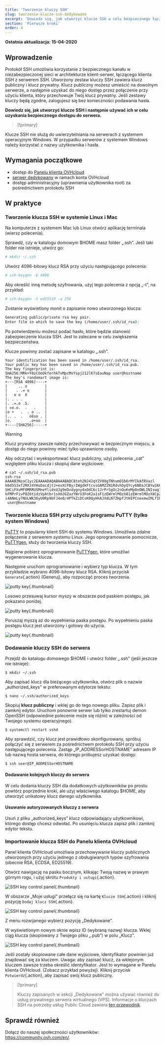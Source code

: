 ```yaml
---
title: 'Tworzenie kluczy SSH'
slug: tworzenie-klucze-ssh-dedykowane
excerpt: 'Dowiedz się, jak utworzyć klucze SSH w celu bezpiecznego łączenia się z serwerem dedykowanym'
section: 'Pierwsze kroki'
order: 4
---
```


**Ostatnia aktualizacja: 15-04-2020**

## Wprowadzenie

Protokół SSH umożliwia korzystanie z bezpiecznego kanału w niezabezpieczonej sieci w architekturze klient-serwer, łączącego klienta SSH z serwerem SSH. Utworzony zestaw kluczy SSH zawiera klucz publiczny i klucz prywatny. Klucz publiczny możesz umieścić na dowolnym serwerze, a następnie uzyskać do niego dostęp przez połączenie przy użyciu klienta, który przechowuje Twój klucz prywatny. Jeśli zestawy kluczy będą zgodne, zalogujesz się bez konieczności podawania hasła.

**Dowiedz się, jak utworzyć klucze SSH i następnie używać ich w celu uzyskania bezpiecznego dostępu do serwera.**

> [!primary]
>
Klucze SSH nie służą do uwierzytelniania na serwerach z systemem operacyjnym Windows. W przypadku serwerów z systemem Windows należy korzystać z nazwy użytkownika i hasła.
>

## Wymagania początkowe

- dostęp do [Panelu klienta OVHcloud](https://www.ovh.com/auth/?action=gotomanager)
- [serwer dedykowany](https://www.ovhcloud.com/pl/bare-metal/) w ramach konta OVHcloud
- dostęp administracyjny (uprawnienia użytkownika root) za pośrednictwem protokołu SSH

## W praktyce

### Tworzenie klucza SSH w systemie Linux i Mac

Na komputerze z systemem Mac lub Linux otwórz aplikację terminala (wiersz polecenia).

Sprawdź, czy w katalogu domowym $HOME masz folder „.ssh”. Jeśli taki folder nie istnieje, utwórz go:

```sh
# mkdir ~/.ssh
```

Utwórz 4096-bitowy klucz RSA przy użyciu następującego polecenia:

```sh
# ssh-keygen -b 4096
```
Aby określić inną metodę szyfrowania, użyj tego polecenia z opcją „-t”, na przykład:

```sh
# ssh-keygen -t ed25519 -a 256
```

Zostanie wyświetlony monit o zapisanie nowo utworzonego klucza:

```sh
Generating public/private rsa key pair.
Enter file in which to save the key (/home/user/.ssh/id_rsa):
```

Po potwierdzeniu możesz podać hasło, które będzie stanowić zabezpieczenie klucza SSH. Jest to zalecane w celu zwiększenia bezpieczeństwa.

Klucze powinny zostać zapisane w katalogu „.ssh”.

```ssh
Your identification has been saved in /home/user/.ssh/id_rsa.
Your public key has been saved in /home/user/.ssh/id_rsa.pub.
The key fingerprint is:
SHA256:MRk+Y0zCOoOkferhkTvMpcMsYspj212lK7sEauNap user@hostname
The key's randomart image is:
+---[RSA 4096]----+
|     .. o        |
|    . .= o       |
|   o o  X        |
|. . . .          |
|. .=.o .S.       |
| =o.o.  .   .    |
|o +   .  . o ..  |
|.. .  .   oEoo . |
|o.        .o+oo  |
+----[SHA256]-----+
```

> [!warning]
>
> Klucz prywatny zawsze należy przechowywać w bezpiecznym miejscu, a dostęp do niego powinny mieć tylko uprawnione osoby.
> 

Aby odczytać i wyeksportować klucz publiczny, użyj polecenia „cat” względem pliku klucza i skopiuj dane wyjściowe:

```ssh
# cat ~/.ssh/id_rsa.pub
ssh-rsa AAAAB3NzaC1yc2EAAAADAQABAAABAQC8teh2NJ42qYZV98gTNhumO1b6rMYIkAfRVazl
k6dSS3xf2MXJ4YHsDacdjtJ+evXCFBy/IWgdkFtcvsGAMZ2N1RdvhDyQYcy6NDaJCBYw1K6Gv5fJ
SHCiFXvMF0MRRUSMneYlidxUJg9eDvdygny4xOdC6c1JrPrSgOc2nQuKeMpOoOWLINIswg1IIFVk
kFMPrFivP8Z6tidzVpAtbr1sXmJGZazYWrU3FoK2a1sF1zEWrmlMOzX81zEWrmlMOzX8CpZW8Rae
i4ANmLy7NULWK36yU0Rp9bFJ4o0/4PTkZiDCsK0QyHhAJXdLN7ZHpfJtHIPCnexmwIMLfIhCWhO5
 user@hostname
```

### Tworzenie klucza SSH przy użyciu programu PuTTY (tylko system Windows)

[PuTTY](https://www.chiark.greenend.org.uk/~sgtatham/putty/) to popularny klient SSH do systemu Windows. Umożliwia zdalne połączenie z serwerem systemu Linux. Jego oprogramowanie pomocnicze, [PuTTYgen](https://the.earth.li/~sgtatham/putty/latest/w64/puttygen.exe), służy do tworzenia kluczy SSH.

Najpierw pobierz oprogramowanie [PuTTYgen](https://the.earth.li/~sgtatham/putty/latest/w64/puttygen.exe), które umożliwi wygenerowanie klucza.

Następnie uruchom oprogramowanie i wybierz typ klucza. W tym przykładzie wybrano 4096-bitowy klucz RSA. Kliknij przycisk `Generate`{.action} (Generuj), aby rozpocząć proces tworzenia.

![putty key](images/puttygen_01.png){.thumbnail}

Losowo przesuwaj kursor myszy w obszarze pod paskiem postępu, jak pokazano poniżej.

![putty key](images/puttygen_02.gif){.thumbnail}

Poruszaj myszą aż do wypełnienia paska postępu. Po wypełnieniu paska postępu klucz jest utworzony i gotowy do użycia.

![putty key](images/puttygen_03.png){.thumbnail}


### Dodawanie kluczy SSH do serwera

Przejdź do katalogu domowego $HOME i utwórz folder „.ssh” (jeśli jeszcze nie istnieje):

```ssh
$ mkdir ~/.ssh
```

Aby zapisać klucz dla bieżącego użytkownika, otwórz plik o nazwie „authorized_keys” w preferowanym edytorze tekstu:

```ssh
$ nano ~/.ssh/authorized_keys
```

Skopiuj **klucz publiczny** i wklej go do tego nowego pliku. Zapisz plik i zamknij edytor. Uruchom ponownie serwer lub tylko zrestartuj demon OpenSSH (odpowiednie polecenie może się różnić w zależności od Twojego systemu operacyjnego).

```ssh
$ systemctl restart sshd
```

Aby sprawdzić, czy klucz jest prawidłowo skonfigurowany, spróbuj połączyć się z serwerem za pośrednictwem protokołu SSH przy użyciu następującego polecenia. Zastąp „IP_ADDRESSorHOSTNAME” adresem IP lub nazwą hosta serwera, do którego próbujesz uzyskać dostęp:

```ssh
$ ssh user@IP_ADDRESSorHOSTNAME
```

#### Dodawanie kolejnych kluczy do serwera

W celu dodania kluczy SSH dla dodatkowych użytkowników po prostu powtórz poprzednie kroki, ale użyj właściwego katalogu $HOME, aby utworzyć unikatowy klucz danego użytkownika.

#### Usuwanie autoryzowanych kluczy z serwera

Usuń z pliku „authorized_keys” klucz odpowiadający użytkownikowi, którego dostęp chcesz odwołać. Po usunięciu klucza zapisz plik i zamknij edytor tekstu.

### Importowanie klucza SSH do Panelu klienta OVHcloud

Panel klienta OVHcloud umożliwia przechowywanie kluczy publicznych utworzonych przy użyciu jednego z obsługiwanych typów szyfrowania (obecnie RSA, ECDSA, ED25519). 

Otwórz nawigację na pasku bocznym, klikając Twoją nazwę w prawym górnym rogu, i użyj skrótu `Produkty i usługi`{.action}.

![SSH key control panel](images/SSH_keys_panel_1.png){.thumbnail}

W obszarze „Moje usługi” przełącz się na kartę `Klucze SSH`{.action} i kliknij pozycję `Dodaj klucz SSH`{.action}.

![SSH key control panel](images/SSH_keys_panel_2.png){.thumbnail}

Z menu rozwijanego wybierz pozycję „Dedykowane”.

W wyświetlonym nowym oknie wpisz ID (wybraną nazwę) klucza. Wklej ciąg klucza (skopiowany z Twojego pliku „.pub”) w polu „Klucz”.

![SSH key control panel](images/SSH_keys_panel_3.png){.thumbnail}

Jeśli zostały skopiowane całe dane wyjściowe, identyfikator powinien już znajdować się za kluczem. Uwaga: aby zapisać klucz, za wklejonym kluczem zawsze trzeba określić identyfikator. Jest to wymagane w Panelu klienta OVHcloud. (Zobacz przykład powyżej). Kliknij przycisk `Potwierdź`{.action}, aby zapisać swój klucz publiczny.

> [!primary]
>
> Kluczy zapisanych w sekcji „Dedykowane” można używać również do usług prywatnego serwera wirtualnego (VPS). Informacje o kluczach SSH na potrzeby usług Public Cloud zawiera [ten przewodnik](../../public-cloud/public-cloud-pierwsze-kroki).
>


## Sprawdź również

Dołącz do naszej społeczności użytkowników: <https://community.ovh.com/en/>.